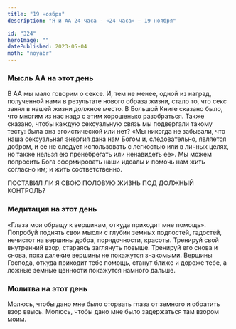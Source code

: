 ```yaml
---
title: "19 ноября"
description: "Я и АА 24 часа - «24 часа» — 19 ноября"

id: "324"
heroImage: ""
datePublished: 2023-05-04
moth: "noyabr"
---
```


### Мысль АА на этот день

В АА мы мало говорим о сексе. И, тем не менее, одной из наград, полученной
нами в результате нового образа жизни, стало то, что секс занял в нашей жизни
должное место. В Большой Книге сказано было, что многим из нас надо с этим
хорошенько разобраться. Также сказано, чтобы каждую сексуальную связь мы
подвергали такому тесту: была она эгоистической или нет? «Мы никогда не
забывали, что наша сексуальная энергия дана нам Богом и, следовательно,
является добром, и ее не следует использовать с легкостью или в личных целях,
но также нельзя ею пренебрегать или ненавидеть ее». Мы можем попросить Бога
сформировать наши идеалы и помочь нам жить согласно им; и жить соответственно.

ПОСТАВИЛ ЛИ Я СВОЮ ПОЛОВУЮ ЖИЗНЬ ПОД ДОЛЖНЫЙ КОНТРОЛЬ?

### Медитация на этот день

«Глаза мои обращу к вершинам, откуда приходит мне помощь». Попробуй поднять
свои мысли с глубин земных подлостей, гадостей, нечистот на вершины добра,
порядочности, красоты. Тренируй свой внутренний взор, стараясь заглянуть
повыше. Тренируй его снова и снова, пока далекие вершины не покажутся
знакомыми. Вершины Господа, откуда приходит тебе помощь, станут ближе и дороже
тебе, а ложные земные ценности покажутся намного дальше.

### Молитва на этот день

Молюсь, чтобы дано мне было оторвать глаза от земного и обратить взор ввысь.
Молюсь, чтобы дано мне было задержаться там взором моим.
